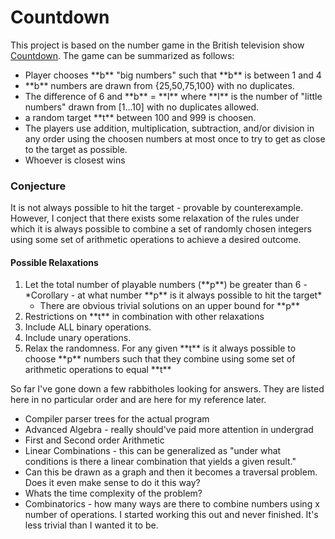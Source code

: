 # Countdown
This project is based on the number game in the British television show [Countdown](https://en.wikipedia.org/wiki/Countdown_(game_show)). The game can be summarized as follows: 
<ul>
  <li> Player chooses **b** "big numbers" such that **b** is between 1 and 4</li>
  <li> **b** numbers are drawn from {25,50,75,100} with no duplicates. </li>
  <li> The difference of 6 and **b** = **l** where **l** is the number of "little numbers" drawn from [1...10] with no duplicates allowed. </li>
  <li> a random target **t** between 100 and 999 is choosen.</li>
  <li> The players use addition, multiplication, subtraction, and/or division in any order using the choosen numbers at most once to try to get as close to the target as possible.</li>
  <li> Whoever is closest wins</li>
</ul>

### Conjecture
It is not always possible to hit the target - provable by counterexample. However, I conject that there exists some relaxation of the rules under which it is always possible to combine a set of randomly chosen integers using some set of arithmetic operations to achieve a desired outcome. 

#### Possible Relaxations
<ol>
  <li> Let the total number of playable numbers (**p**) be greater than 6 - *Corollary - at what number **p** is it always possible to hit the target* 
    <ul> 
      <li> There are obvious trivial solutions on an upper bound for **p** 
    </ul>
  </li>
  <li> Restrictions on **t** in combination with other relaxations </li>
  <li> Include ALL binary operations. </li>
  <li> Include unary operations. </li>
  <li> Relax the randomness. For any given **t** is it always possible to choose **p** numbers such that they combine using some set of arithmetic operations to equal **t** </li>
</ol>


So far I've gone down a few rabbitholes looking for answers. They are listed here in no particular order and are here for my reference later. 
<ul>
  <li> Compiler parser trees for the actual program</li>
  <li> Advanced Algebra - really should've paid more attention in undergrad</li>
  <li> First and Second order Arithmetic</li>
  <li> Linear Combinations - this can be generalized as "under what conditions is there a linear combination that yields a given result."</li>
  <li> Can this be drawn as a graph and then it becomes a traversal problem. Does it even make sense to do it this way?</li>
  <li> Whats the time complexity of the problem? </li>
  <li> Combinatorics - how many ways are there to combine numbers using x number of operations. I started working this out and never finished. It's less trivial than I wanted it to be.</li>
</ul>
